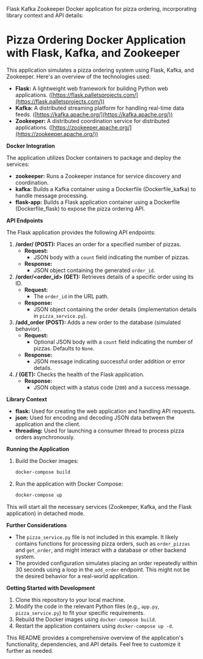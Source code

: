 Flask Kafka Zookeeper Docker application for pizza ordering, incorporating library context and API details:

# Pizza Ordering Docker Application with Flask, Kafka, and Zookeeper

This application simulates a pizza ordering system using Flask, Kafka, and Zookeeper. Here's an overview of the technologies used:

* **Flask:** A lightweight web framework for building Python web applications. ([https://flask.palletsprojects.com/](https://flask.palletsprojects.com/))
* **Kafka:** A distributed streaming platform for handling real-time data feeds. ([https://kafka.apache.org/](https://kafka.apache.org/))
* **Zookeeper:** A distributed coordination service for distributed applications. ([https://zookeeper.apache.org/](https://zookeeper.apache.org/))

**Docker Integration**

The application utilizes Docker containers to package and deploy the services:

* **zookeeper:** Runs a Zookeeper instance for service discovery and coordination.
* **kafka:** Builds a Kafka container using a Dockerfile (Dockerfile_kafka) to handle message processing.
* **flask-app:** Builds a Flask application container using a Dockerfile (Dockerfile_flask) to expose the pizza ordering API.

**API Endpoints**

The Flask application provides the following API endpoints:

1. **/order/<count> (POST):** Places an order for a specified number of pizzas.
    - **Request:**
        - JSON body with a `count` field indicating the number of pizzas.
    - **Response:**
        - JSON object containing the generated `order_id`.
2. **/order/<order_id> (GET):** Retrieves details of a specific order using its ID.
    - **Request:**
        - The `order_id` in the URL path.
    - **Response:**
        - JSON object containing the order details (implementation details in `pizza_service.py`).
3. **/add_order (POST):** Adds a new order to the database (simulated behavior).
    - **Request:**
        - Optional JSON body with a `count` field indicating the number of pizzas. Defaults to `None`.
    - **Response:**
        - JSON message indicating successful order addition or error details.
4. **/ (GET):** Checks the health of the Flask application.
    - **Response:**
        - JSON object with a status code (`200`) and a success message.

**Library Context**

* **flask:** Used for creating the web application and handling API requests.
* **json:** Used for encoding and decoding JSON data between the application and the client.
* **threading:** Used for launching a consumer thread to process pizza orders asynchronously.

**Running the Application**

1. Build the Docker images:
   ```bash
   docker-compose build
   ```
2. Run the application with Docker Compose:
   ```bash
   docker-compose up
   ```

This will start all the necessary services (Zookeeper, Kafka, and the Flask application) in detached mode.

**Further Considerations**

* The `pizza_service.py` file is not included in this example. It likely contains functions for processing pizza orders, such as `order_pizzas` and `get_order`, and might interact with a database or other backend system.
* The provided configuration simulates placing an order repeatedly within 30 seconds using a loop in the `add_order` endpoint. This might not be the desired behavior for a real-world application.

**Getting Started with Development**

1. Clone this repository to your local machine.
2. Modify the code in the relevant Python files (e.g., `app.py`, `pizza_service.py`) to fit your specific requirements.
3. Rebuild the Docker images using `docker-compose build`.
4. Restart the application containers using `docker-compose up -d`.

This README provides a comprehensive overview of the application's functionality, dependencies, and API details. Feel free to customize it further as needed.